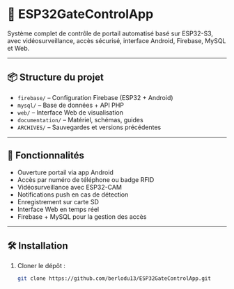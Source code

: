 # 🚪 ESP32GateControlApp

Système complet de contrôle de portail automatisé basé sur ESP32-S3, avec vidéosurveillance, accès sécurisé, interface Android, Firebase, MySQL et Web.

---

## 📦 Structure du projet

- `firebase/` – Configuration Firebase (ESP32 + Android)
- `mysql/` – Base de données + API PHP
- `web/` – Interface Web de visualisation
- `documentation/` – Matériel, schémas, guides
- `ARCHIVES/` – Sauvegardes et versions précédentes

---

## 🚀 Fonctionnalités

- Ouverture portail via app Android
- Accès par numéro de téléphone ou badge RFID
- Vidéosurveillance avec ESP32-CAM
- Notifications push en cas de détection
- Enregistrement sur carte SD
- Interface Web en temps réel
- Firebase + MySQL pour la gestion des accès

---

## 🛠️ Installation

1. Cloner le dépôt :
   ```bash
   git clone https://github.com/berlodu13/ESP32GateControlApp.git
